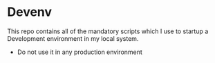 # Devenv

This repo contains all of the mandatory scripts which I use to startup a Development environment in my local system. 
















* Do not use it in any production environment

